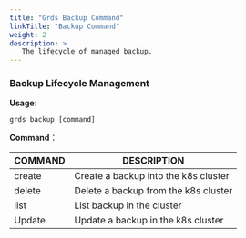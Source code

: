 ```yaml
---
title: "Grds Backup Command"
linkTitle: "Backup Command"
weight: 2
description: >
   The lifecycle of managed backup.
---
```


### Backup Lifecycle Management

**Usage**:

```shell script
grds backup [command]
```

**Command**：

| COMMAND | DESCRIPTION                                 |
| ------- | ------------------------------------------- |
| create  | Create a backup into the k8s cluster    |
| delete  | Delete a backup from the k8s cluster |
| list    | List backup in the cluster           |
| Update  | Update a backup in the k8s cluster   |